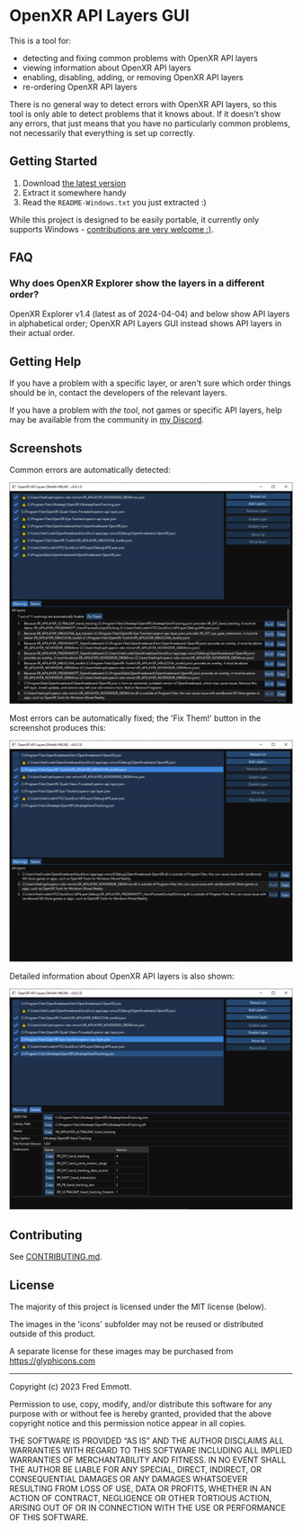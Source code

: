 # OpenXR API Layers GUI

This is a tool for:
- detecting and fixing common problems with OpenXR API layers
- viewing information about OpenXR API layers
- enabling, disabling, adding, or removing OpenXR API layers
- re-ordering OpenXR API layers

There is no general way to detect errors with OpenXR API layers, so this tool is only able to detect problems that it knows about. If it doesn't show any errors, that just means that you have no particularly common problems, not necessarily that everything is set up correctly.

## Getting Started

1. Download [the latest version](https://github.com/fredemmott/OpenXR-API-Layers-GUI/releases/latest)
2. Extract it somewhere handy
3. Read the `README-Windows.txt` you just extracted :)

While this project is designed to be easily portable, it currently only supports Windows - [contributions are very welcome :)](CONTRIBUTING.md).

## FAQ

### Why does OpenXR Explorer show the layers in a different order?

OpenXR Explorer v1.4 (latest as of 2024-04-04) and below show API layers in alphabetical order; OpenXR API Layers GUI instead shows API layers in their actual order.

## Getting Help

If you have a problem with a specific layer, or aren't sure which order things
should be in, contact the developers of the relevant layers.

If you have a problem with *the tool*, not games or specific API layers, help
may be available from the community in [my
Discord](https://go.fredemmott.com/discord).

## Screenshots

Common errors are automatically detected:

![Lots of errors](docs/errors.png)

Most errors can be automatically fixed; the 'Fix Them!' button in the screenshot produces this:

![Mostly fixed](docs/errors-fixed.png)

Detailed information about OpenXR API layers is also shown:

![Name, description, exposed extensions](docs/details.png)

## Contributing

See [CONTRIBUTING.md](CONTRIBUTING.md).

## License

The majority of this project is licensed under the MIT license (below).

The images in the 'icons' subfolder may not be reused or distributed outside of this product.

A separate license for these images may be purchased from https://glyphicons.com

------

Copyright (c) 2023 Fred Emmott.

Permission to use, copy, modify, and/or distribute this software for any purpose
with or without fee is hereby granted, provided that the above copyright notice
and this permission notice appear in all copies.

THE SOFTWARE IS PROVIDED “AS IS” AND THE AUTHOR DISCLAIMS ALL WARRANTIES WITH
REGARD TO THIS SOFTWARE INCLUDING ALL IMPLIED WARRANTIES OF MERCHANTABILITY AND
FITNESS. IN NO EVENT SHALL THE AUTHOR BE LIABLE FOR ANY SPECIAL, DIRECT,
INDIRECT, OR CONSEQUENTIAL DAMAGES OR ANY DAMAGES WHATSOEVER RESULTING FROM LOSS
OF USE, DATA OR PROFITS, WHETHER IN AN ACTION OF CONTRACT, NEGLIGENCE OR OTHER
TORTIOUS ACTION, ARISING OUT OF OR IN CONNECTION WITH THE USE OR PERFORMANCE OF
THIS SOFTWARE.
